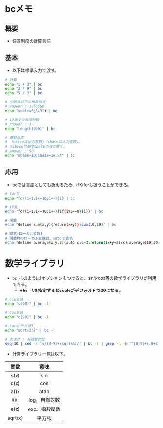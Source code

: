 # bcメモ

## 概要
- 任意制度の計算言語

## 基本
- 以下は標準入力で渡す。

```bash
# 計算
echo "1 + 3" | bc
echo "3 * 9" | bc
echo "5 / 3" | bc

# 少数点以下の桁数指定
# answer : 1.66666
echo "scale=5;5/3"i | bc

# 10進での有効桁数
# answer : 3
echo "length(900)" | bc

# 基数指定
# 「obaseは出力基数」「ibaseは入力基数」。
# ※ibaseは基本obaseの後に書く。
# answer : 90
echo "obase=10;ibase=16;5A" | bc
```

## 応用
- bcでは言語としても扱えるため、ifやforも扱うことができる。

```bash
# for文
echo "for(i=1;i<=10;i++){i} | bc

# if文
echo "for(i=1;i<=10;i++){if(i%2==0){i}}" | bc

# 関数
echo "define sum(x,y){return(x+y)};sum(10,20)" | bc

# 関数(ローカル変数)
# 関数内のローカル変数は、autoで表す。
echo "define average(x,y,z){auto c;c=3;return((x+y+z)/c);average(10,30,80)}" | bc
```

# 数学ライブラリ
- `bc -l`のようにlオプションをつけると、sinやcos等の数学ライブラリが利用できる。
  - **※`bc -l`を指定するとscaleがデフォルトで20になる。**

```bash
# sin計算
echo "s(90)" | bc -l

# cos計算
echo "c(90)" | bc -l

# sqrt(平方根)
echo "sqrt(25)" | bc -l

# おまけ : 有理数判定
seq 10 | sed -r 's/[0-9]+/sqrt(&)/' | bc -l | grep -n -E '^[0-9]+\.0+$'
```

- 計算ライブラリ一覧は以下。

|関数|意味|
|:---:|:---:|
|s(x)|sin|
|c(x)|cos|
|a()x|atan|
|l(x)|log。自然対数|
|e(x)|exp。指数関数|
|sqrt(x)|平方根|
